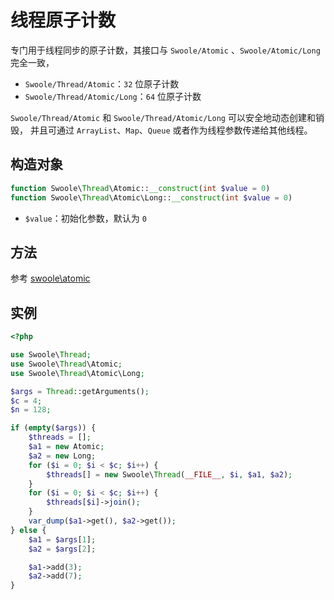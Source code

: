 # 线程原子计数
专门用于线程同步的原子计数，其接口与 `Swoole/Atomic` 、`Swoole/Atomic/Long` 完全一致，

- `Swoole/Thread/Atomic`：`32` 位原子计数
- `Swoole/Thread/Atomic/Long`：`64` 位原子计数

`Swoole/Thread/Atomic` 和 `Swoole/Thread/Atomic/Long` 可以安全地动态创建和销毁，
并且可通过 `ArrayList`、`Map`、`Queue` 或者作为线程参数传递给其他线程。

## 构造对象

```php
function Swoole\Thread\Atomic::__construct(int $value = 0)
function Swoole\Thread\Atomic\Long::__construct(int $value = 0)
```
- `$value`：初始化参数，默认为 `0`

## 方法
参考 [swoole\atomic](memory/atomic.md)

## 实例
```php
<?php

use Swoole\Thread;
use Swoole\Thread\Atomic;
use Swoole\Thread\Atomic\Long;

$args = Thread::getArguments();
$c = 4;
$n = 128;

if (empty($args)) {
    $threads = [];
    $a1 = new Atomic;
    $a2 = new Long;
    for ($i = 0; $i < $c; $i++) {
        $threads[] = new Swoole\Thread(__FILE__, $i, $a1, $a2);
    }
    for ($i = 0; $i < $c; $i++) {
        $threads[$i]->join();
    }
    var_dump($a1->get(), $a2->get());
} else {
    $a1 = $args[1];
    $a2 = $args[2];

    $a1->add(3);
    $a2->add(7);
}
```

